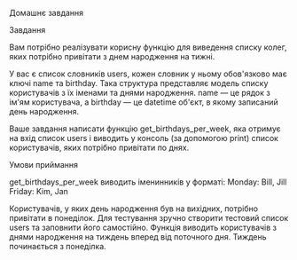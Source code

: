 Домашнє завдання

Завдання

Вам потрібно реалізувати корисну функцію для виведення списку колег, яких потрібно привітати з днем народження на тижні.

У вас є список словників users, кожен словник у ньому обов'язково має ключі name та birthday. Така структура представляє модель списку користувачів з їх іменами та днями народження. name — це рядок з ім'ям користувача, а birthday — це datetime об'єкт, в якому записаний день народження.

Ваше завдання написати функцію get_birthdays_per_week, яка отримує на вхід список users і виводить у консоль (за допомогою print) список користувачів, яких потрібно привітати по днях.

Умови приймання

get_birthdays_per_week виводить іменинників у форматі:
Monday: Bill, Jill
Friday: Kim, Jan

Користувачів, у яких день народження був на вихідних, потрібно привітати в понеділок.
Для тестування зручно створити тестовий список users та заповнити його самостійно.
Функція виводить користувачів з днями народження на тиждень вперед від поточного дня.
Тиждень починається з понеділка.